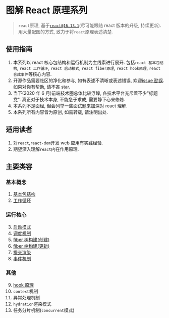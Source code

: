 # 图解 React 原理系列

> `react`原理, 基于[`react@16.13.1`](https://github.com/facebook/react/tree/v16.13.1)(尽可能跟随 react 版本的升级, 持续更新). 用大量配图的方式, 致力于将`react`原理表述清楚.

## 使用指南

1. 本系列以 react 核心包结构和运行机制为主线索进行展开. 包括`react 基本包结构`, `react 工作循环`, `react 启动模式`, `react fiber原理`, `react hook原理`, `react 合成事件`等核心内容.
2. 开源作品需要社区的净化和参与, 如有表述不清晰或表述错误, 欢迎[issue 勘误](https://github.com/7kms/react-illustration-series/issues). 如果对你有帮助, 请不吝 star.
3. 当下(2020 年 6 月)前端技术圈总体比较浮躁, 各技术平台充斥着不少"标题党". 真正对于技术本身, 不能急于求成, 需要静下心来修炼.
4. 本系列不是面经, 但会列举一些面试题来加深对 react 理解.
5. 本系列所有内容皆为原创, 如需转载, 请注明出处.

## 适用读者

1. 对`react`,`react-dom`开发 web 应用有实践经验.
2. 期望深入理解`react`内在作用原理.

## 主要类容

### 基本概念

1. [基本包结构](./docs/main/pkg-structure.md)
2. [工作循环](./docs/main/workspace.md)

### 运行核心

3. [启动模式](./docs/main/bootstrap.md)
4. [调度机制](./docs/main/scheduler.md)
5. [fiber 树构建(创建)](./docs/main/render.md)
6. [fiber 树构建(更新)](./docs/main/update.md)
7. [提交渲染](./docs/main/commit.md)
8. [事件机制](./docs/main/synthetic-event.md)

### 其他

9. [hook 原理](./docs/main/hook.md)
10. `context`机制
11. 异常处理机制
12. `hydration`渲染模式
13. 任务分片机制(`concurrent`模式)
